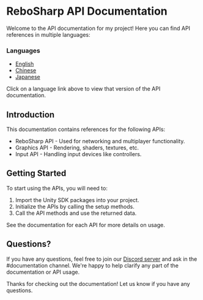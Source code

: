 # ReboSharp API Documentation

Welcome to the API documentation for my project! Here you can find API references in multiple languages:

### Languages

- [English](en/README.md)
- [Chinese](zh/README.md) 
- [Japanese](jp/README.md)

Click on a language link above to view that version of the API documentation.

## Introduction

This documentation contains references for the following APIs:

- ReboSharp API - Used for networking and multiplayer functionality.
- Graphics API - Rendering, shaders, textures, etc. 
- Input API - Handling input devices like controllers.

## Getting Started

To start using the APIs, you will need to:

1. Import the Unity SDK packages into your project.
2. Initialize the APIs by calling the setup methods.
3. Call the API methods and use the returned data.

See the documentation for each API for more details on usage.

## Questions?

If you have any questions, feel free to join our [Discord server](https://discord.gg/kFs7h7vtJJ) and ask in the #documentation channel. We're happy to help clarify any part of the documentation or API usage.

Thanks for checking out the documentation! Let us know if you have any questions.